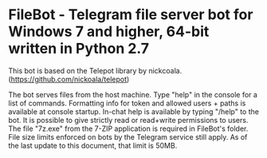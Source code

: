 # FileBot - Telegram file server bot for Windows 7 and higher, 64-bit written in Python 2.7

This bot is based on the Telepot library by nickcoala. (https://github.com/nickoala/telepot)

The bot serves files from the host machine.
Type "help" in the console for a list of commands.
Formatting info for token and allowed users + paths is available at console startup.
In-chat help is available by typing "/help" to the bot.
It is possible to give strictly read or read+write permissions to users.
The file "7z.exe" from the 7-ZIP application is required in FileBot's folder.
File size limits enforced on bots by the Telegram service still apply. As of the last update to this document, that limit is 50MB.
